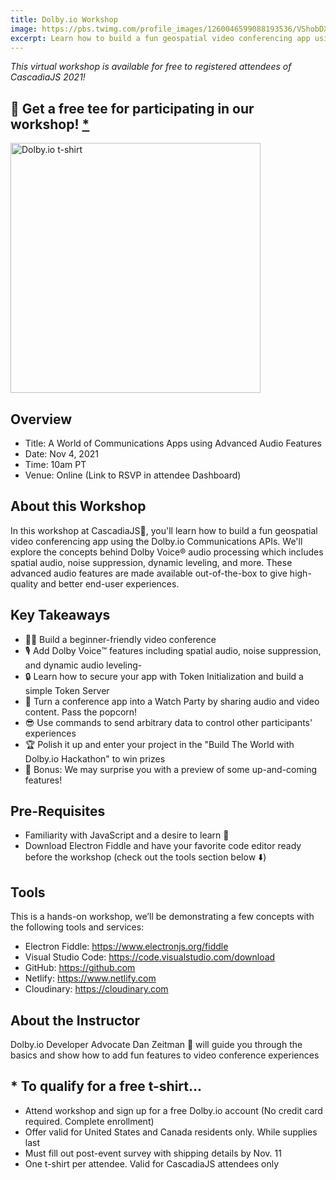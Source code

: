 ```yaml
---
title: Dolby.io Workshop
image: https://pbs.twimg.com/profile_images/1260046599088193536/VShobDXC_400x400.jpg
excerpt: Learn how to build a fun geospatial video conferencing app using Dolby.io's Communications APIs
---
```

*This virtual workshop is available for free to registered attendees of CascadiaJS 2021!*

## 🎉 Get a free tee for participating in our workshop! [*](#-to-qualify-for-a-free-t-shirt)

<img src="/images/workshops/dolby-tee.jpg" width="400" height="400" alt="Dolby.io t-shirt">

## Overview

- Title: A World of Communications Apps using Advanced Audio Features
- Date: Nov 4, 2021
- Time: 10am PT
- Venue: Online (Link to RSVP in attendee Dashboard)

## About this Workshop

In this workshop at CascadiaJS🌲, you'll learn how to build a fun geospatial video conferencing app using the Dolby.io Communications APIs. We'll explore the concepts behind Dolby Voice® audio processing which includes spatial audio, noise suppression, dynamic leveling, and more. These advanced audio features are made available out-of-the-box to give high-quality and better end-user experiences.

## Key Takeaways


- 👨‍💻 Build a beginner-friendly video conference
- 🎙 Add Dolby Voice™️ features including spatial audio, noise suppression, and dynamic audio leveling-
- 🔒 Learn how to secure your app with Token Initialization and build a simple Token Server
- 🍿 Turn a conference app into a Watch Party by sharing audio and video content. Pass the popcorn!
- 😎 Use commands to send arbitrary data to control other participants' experiences
- 🏆 Polish it up and enter your project in the "Build The World with Dolby.io Hackathon" to win prizes
- 🤫 Bonus: We may surprise you with a preview of some up-and-coming features!

## Pre-Requisites

- Familiarity with JavaScript and a desire to learn 🙌
- Download Electron Fiddle and have your favorite code editor ready before the workshop (check out the tools section below ⬇️)

## Tools

This is a hands-on workshop, we’ll be demonstrating a few concepts with the following tools and services:

- Electron Fiddle: https://www.electronjs.org/fiddle
- Visual Studio Code: https://code.visualstudio.com/download
- GitHub: https://github.com
- Netlify: https://www.netlify.com
- Cloudinary: https://cloudinary.com

## About the Instructor

Dolby.io Developer Advocate Dan Zeitman 👾 will guide you through the basics and show how to add fun features to video conference experiences

## * To qualify for a free t-shirt...

- Attend workshop and sign up for a free Dolby.io account (No credit card required. Complete enrollment)
- Offer valid for United States and Canada residents only. While supplies last
- Must fill out post-event survey with shipping details by Nov. 11
- One t-shirt per attendee. Valid for CascadiaJS attendees only
